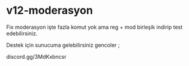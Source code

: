 # v12-moderasyon

Fix moderasyon işte fazla komut yok ama reg + mod birleşik indirip test edebilirsiniz. 

Destek için sunucuma gelebilirsiniz gencoler ; 

discord.gg/3MdKxbncsr
